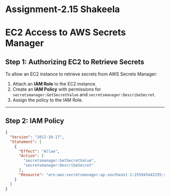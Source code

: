 # Assignment-2.15 Shakeela

# EC2 Access to AWS Secrets Manager

## **Step 1: Authorizing EC2 to Retrieve Secrets**

To allow an EC2 instance to retrieve secrets from AWS Secrets Manager:
1. Attach an **IAM Role** to the EC2 instance.
2. Create an **IAM Policy** with permissions for `secretsmanager:GetSecretValue` and `secretsmanager:DescribeSecret`.
3. Assign the policy to the IAM Role.

---

## **Step 2: IAM Policy**

```json
{
  "Version": "2012-10-17",
  "Statement": [
    {
      "Effect": "Allow",
      "Action": [
        "secretsmanager:GetSecretValue",
        "secretsmanager:DescribeSecret"
      ],
      "Resource": "arn:aws:secretsmanager:ap-southeast-1:255945442255:secret:prod/cart-service/credentials"
    }
  ]
}
